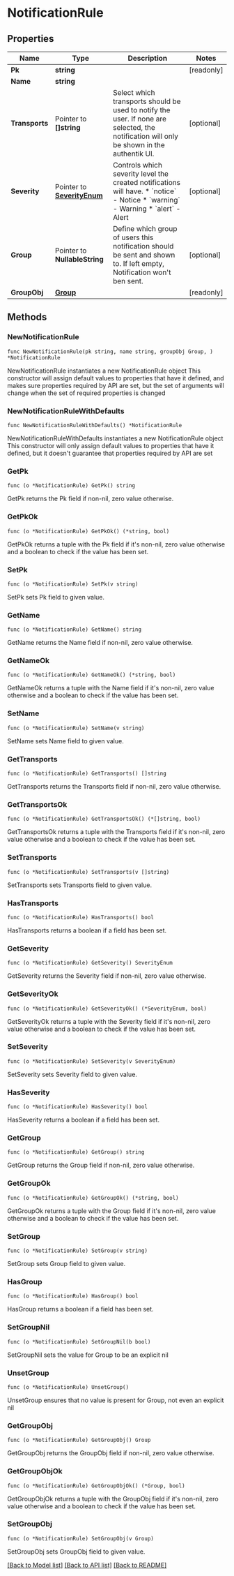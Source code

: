 # NotificationRule

## Properties

Name | Type | Description | Notes
------------ | ------------- | ------------- | -------------
**Pk** | **string** |  | [readonly] 
**Name** | **string** |  | 
**Transports** | Pointer to **[]string** | Select which transports should be used to notify the user. If none are selected, the notification will only be shown in the authentik UI. | [optional] 
**Severity** | Pointer to [**SeverityEnum**](SeverityEnum.md) | Controls which severity level the created notifications will have.  * &#x60;notice&#x60; - Notice * &#x60;warning&#x60; - Warning * &#x60;alert&#x60; - Alert | [optional] 
**Group** | Pointer to **NullableString** | Define which group of users this notification should be sent and shown to. If left empty, Notification won&#39;t ben sent. | [optional] 
**GroupObj** | [**Group**](Group.md) |  | [readonly] 

## Methods

### NewNotificationRule

`func NewNotificationRule(pk string, name string, groupObj Group, ) *NotificationRule`

NewNotificationRule instantiates a new NotificationRule object
This constructor will assign default values to properties that have it defined,
and makes sure properties required by API are set, but the set of arguments
will change when the set of required properties is changed

### NewNotificationRuleWithDefaults

`func NewNotificationRuleWithDefaults() *NotificationRule`

NewNotificationRuleWithDefaults instantiates a new NotificationRule object
This constructor will only assign default values to properties that have it defined,
but it doesn't guarantee that properties required by API are set

### GetPk

`func (o *NotificationRule) GetPk() string`

GetPk returns the Pk field if non-nil, zero value otherwise.

### GetPkOk

`func (o *NotificationRule) GetPkOk() (*string, bool)`

GetPkOk returns a tuple with the Pk field if it's non-nil, zero value otherwise
and a boolean to check if the value has been set.

### SetPk

`func (o *NotificationRule) SetPk(v string)`

SetPk sets Pk field to given value.


### GetName

`func (o *NotificationRule) GetName() string`

GetName returns the Name field if non-nil, zero value otherwise.

### GetNameOk

`func (o *NotificationRule) GetNameOk() (*string, bool)`

GetNameOk returns a tuple with the Name field if it's non-nil, zero value otherwise
and a boolean to check if the value has been set.

### SetName

`func (o *NotificationRule) SetName(v string)`

SetName sets Name field to given value.


### GetTransports

`func (o *NotificationRule) GetTransports() []string`

GetTransports returns the Transports field if non-nil, zero value otherwise.

### GetTransportsOk

`func (o *NotificationRule) GetTransportsOk() (*[]string, bool)`

GetTransportsOk returns a tuple with the Transports field if it's non-nil, zero value otherwise
and a boolean to check if the value has been set.

### SetTransports

`func (o *NotificationRule) SetTransports(v []string)`

SetTransports sets Transports field to given value.

### HasTransports

`func (o *NotificationRule) HasTransports() bool`

HasTransports returns a boolean if a field has been set.

### GetSeverity

`func (o *NotificationRule) GetSeverity() SeverityEnum`

GetSeverity returns the Severity field if non-nil, zero value otherwise.

### GetSeverityOk

`func (o *NotificationRule) GetSeverityOk() (*SeverityEnum, bool)`

GetSeverityOk returns a tuple with the Severity field if it's non-nil, zero value otherwise
and a boolean to check if the value has been set.

### SetSeverity

`func (o *NotificationRule) SetSeverity(v SeverityEnum)`

SetSeverity sets Severity field to given value.

### HasSeverity

`func (o *NotificationRule) HasSeverity() bool`

HasSeverity returns a boolean if a field has been set.

### GetGroup

`func (o *NotificationRule) GetGroup() string`

GetGroup returns the Group field if non-nil, zero value otherwise.

### GetGroupOk

`func (o *NotificationRule) GetGroupOk() (*string, bool)`

GetGroupOk returns a tuple with the Group field if it's non-nil, zero value otherwise
and a boolean to check if the value has been set.

### SetGroup

`func (o *NotificationRule) SetGroup(v string)`

SetGroup sets Group field to given value.

### HasGroup

`func (o *NotificationRule) HasGroup() bool`

HasGroup returns a boolean if a field has been set.

### SetGroupNil

`func (o *NotificationRule) SetGroupNil(b bool)`

 SetGroupNil sets the value for Group to be an explicit nil

### UnsetGroup
`func (o *NotificationRule) UnsetGroup()`

UnsetGroup ensures that no value is present for Group, not even an explicit nil
### GetGroupObj

`func (o *NotificationRule) GetGroupObj() Group`

GetGroupObj returns the GroupObj field if non-nil, zero value otherwise.

### GetGroupObjOk

`func (o *NotificationRule) GetGroupObjOk() (*Group, bool)`

GetGroupObjOk returns a tuple with the GroupObj field if it's non-nil, zero value otherwise
and a boolean to check if the value has been set.

### SetGroupObj

`func (o *NotificationRule) SetGroupObj(v Group)`

SetGroupObj sets GroupObj field to given value.



[[Back to Model list]](../README.md#documentation-for-models) [[Back to API list]](../README.md#documentation-for-api-endpoints) [[Back to README]](../README.md)


